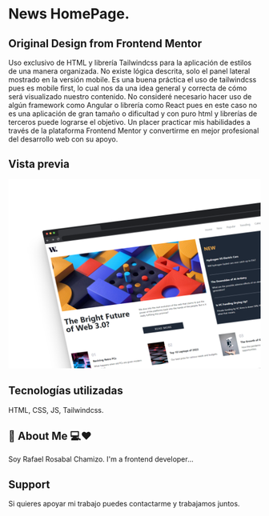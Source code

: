 # News HomePage.

## Original Design from Frontend Mentor

Uso exclusivo de HTML y librería Tailwindcss para la aplicación de estilos de una manera organizada. No existe lógica descrita, solo el panel lateral mostrado en la versión mobile.
Es una buena práctica el uso de tailwindcss pues es mobile first, lo cual nos da una idea general y correcta de cómo será visualizado nuestro contenido.
No consideré necesario hacer uso de algún framework como Angular o librería como React pues en este caso no es una aplicación de gran tamaño o dificultad y con puro html y librerías de terceros puede lograrse el objetivo.
Un placer practicar mis habilidades a través de la plataforma Frontend Mentor y convertirme en mejor profesional del desarrollo web con su apoyo.

## Vista previa

![App Screenshot](/img/newspage.png)

## Tecnologías utilizadas

HTML, CSS, JS, Tailwindcss.

## 🚀 About Me 💻❤

Soy Rafael Rosabal Chamizo.
I'm a frontend developer...

## Support

Si quieres apoyar mi trabajo puedes contactarme y trabajamos juntos.
